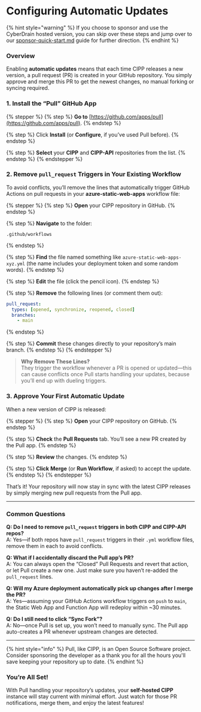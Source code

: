 # Configuring Automatic Updates

{% hint style="warning" %}
If you choose to sponsor and use the CyberDrain hosted version, you can skip over these steps and jump over to our [sponsor-quick-start.md](../resources/sponsor-quick-start.md "mention") guide for further direction.
{% endhint %}

### Overview

Enabling **automatic updates** means that each time CIPP releases a new version, a pull request (PR) is created in your GitHub repository. You simply approve and merge this PR to get the newest changes, no manual forking or syncing required.

### 1. Install the “Pull” GitHub App



{% stepper %}
{% step %}
**Go to** [https://github.com/apps/pull](https://github.com/apps/pull).
{% endstep %}

{% step %}
Click **Install** (or **Configure**, if you’ve used Pull before).
{% endstep %}

{% step %}
**Select** your **CIPP** and **CIPP-API** repositories from the list.
{% endstep %}
{% endstepper %}

### 2. Remove `pull_request` Triggers in Your Existing Workflow

To avoid conflicts, you’ll remove the lines that automatically trigger GitHub Actions on pull requests in your **azure-static-web-apps** workflow file:

{% stepper %}
{% step %}
**Open** your CIPP repository in GitHub.
{% endstep %}

{% step %}
**Navigate** to the folder:

```
.github/workflows
```
{% endstep %}

{% step %}
**Find** the file named something like `azure-static-web-apps-xyz.yml` (the name includes your deployment token and some random words).
{% endstep %}

{% step %}
**Edit** the file (click the pencil icon).
{% endstep %}

{% step %}
**Remove** the following lines (or comment them out):

```yaml
pull_request:
  types: [opened, synchronize, reopened, closed]
  branches:
    - main
```
{% endstep %}

{% step %}
**Commit** these changes directly to your repository’s main branch.
{% endstep %}
{% endstepper %}

> **Why Remove These Lines?**\
> They trigger the workflow whenever a PR is opened or updated—this can cause conflicts once Pull starts handling your updates, because you’ll end up with dueling triggers.

### 3. Approve Your First Automatic Update

When a new version of CIPP is released:

{% stepper %}
{% step %}
**Open** your CIPP repository on GitHub.
{% endstep %}

{% step %}
**Check** the **Pull Requests** tab. You’ll see a new PR created by the Pull app.
{% endstep %}

{% step %}
**Review** the changes.
{% endstep %}

{% step %}
**Click** **Merge** (or **Run Workflow**, if asked) to accept the update.
{% endstep %}
{% endstepper %}

That’s it! Your repository will now stay in sync with the latest CIPP releases by simply merging new pull requests from the Pull app.

***

### Common Questions

**Q: Do I need to remove `pull_request` triggers in both CIPP and CIPP-API repos?**\
A: Yes—if both repos have `pull_request` triggers in their `.yml` workflow files, remove them in each to avoid conflicts.

**Q: What if I accidentally discard the Pull app’s PR?**\
A: You can always open the “Closed” Pull Requests and revert that action, or let Pull create a new one. Just make sure you haven’t re-added the `pull_request` lines.

**Q: Will my Azure deployment automatically pick up changes after I merge the PR?**\
A: Yes—assuming your GitHub Actions workflow triggers on `push` to `main`, the Static Web App and Function App will redeploy within \~30 minutes.

**Q: Do I still need to click “Sync Fork”?**\
A: No—once Pull is set up, you won’t need to manually sync. The Pull app auto-creates a PR whenever upstream changes are detected.

***

{% hint style="info" %}
Pull, like CIPP, is an Open Source Software project. Consider sponsoring the developer as a thank you for all the hours you'll save keeping your repository up to date.
{% endhint %}

### You’re All Set!

With Pull handling your repository’s updates, your **self-hosted CIPP** instance will stay current with minimal effort. Just watch for those PR notifications, merge them, and enjoy the latest features!
